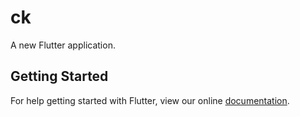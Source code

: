 # ck

A new Flutter application.

## Getting Started

For help getting started with Flutter, view our online
[documentation](https://flutter.io/).
